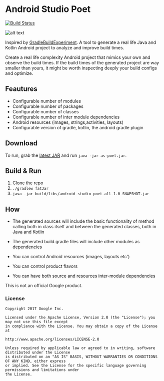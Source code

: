# Android Studio Poet

[![Build Status](https://travis-ci.org/android/android-studio-poet.svg?branch=master)](https://travis-ci.org/android/android-studio-poet)

![alt text](https://github.com/borisf/java-generator/blob/master/img/generator.png)  
  
Inspired by [GradleBuildExperiment](https://github.com/NikitaKozlov/GradleBuildExperiment). A tool to generate a real life Java and Kotlin Android project to analyze and improve build times.

Create a real life complexity Android project that mimics your own and observe the build times. If the build times of the generated project are way smaller than yours, it might be worth inspecting deeply your build configs and optimize.

## Feautures

* Configurable number of modules
* Configurable number of packages
* Configurable number of classes
* Configurable number of inter module dependencies
* Android resources (images, strings,activities, layouts)
* Configurable version of gradle, kotlin, the android gradle plugin

## Download
To run, grab the [latest JAR](https://github.com/android/android-studio-poet/releases)
and run `java -jar as-poet.jar`.

## Build & Run
1. Clone the repo
2. `./gradlew fatJar`
3. `java -jar build/libs/android-studio-poet-all-1.0-SNAPSHOT.jar`

## How
* The generated sources will include the basic functionality of method calling both in class itself and between the generated classes, both in Java and Kotlin

* The generated build.gradle files will include other modules as dependencies

* You can control Android resources (images, layouts etc')

* You can control product flavors

* You can have both source and resources inter-module dependencies

This is not an official Google product.

### License

```
Copyright 2017 Google Inc.

Licensed under the Apache License, Version 2.0 (the "License"); you may not use this file except
in compliance with the License. You may obtain a copy of the License at

http://www.apache.org/licenses/LICENSE-2.0

Unless required by applicable law or agreed to in writing, software distributed under the License
is distributed on an "AS IS" BASIS, WITHOUT WARRANTIES OR CONDITIONS OF ANY KIND, either express
or implied. See the License for the specific language governing permissions and limitations under
the License.
```
